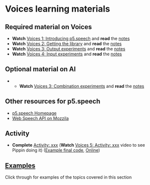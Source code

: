 # Voices learning materials

## Required material on Voices

- **Watch** [Voices 1: Introducing p5.speech](https://youtu.be/) and **read** the [notes](./introducing-p5.speech.md)
- **Watch** [Voices 2: Getting the library](https://youtu.be/) and **read** the [notes](./p5.speech-getting-the-library.md)
- **Watch** [Voices 3: Output experiments](https://youtu.be/) and **read** the [notes](./p5.speech-voice-output-experiments.md)
- **Watch** [Voices 4: Input experiments](https://youtu.be/) and **read** the [notes](./p5.speech-voice-input-experiments.md)

## Optional material on AI

- - **Watch** [Voices 3: Combination experiments](https://youtu.be/) and **read** the [notes](./p5.speech-voice-combination-experiments.md)

## Other resources for p5.speech

- [p5.speech Homepage](https://idmnyu.github.io/p5.js-speech/)
- [Web Speech API on Mozzila](https://developer.mozilla.org/en-US/docs/Web/API/Web_Speech_API)

## Activity

- **Complete** [Activity: xxx](../../activities/xxx) (**Watch** [Voices 5: Activity: xxx](https://youtu.be/zx0pNnoHp4Y) video to see Pippin doing it) ([Example final code](https://github.com/pippinbarr/cart263/tree/main/examples/voices/xxx/), [Online](https://pippinbarr.com/cart263/examples/voices/xxx/))

## [Examples](../../examples/#voices)

Click through for examples of the topics covered in this section
